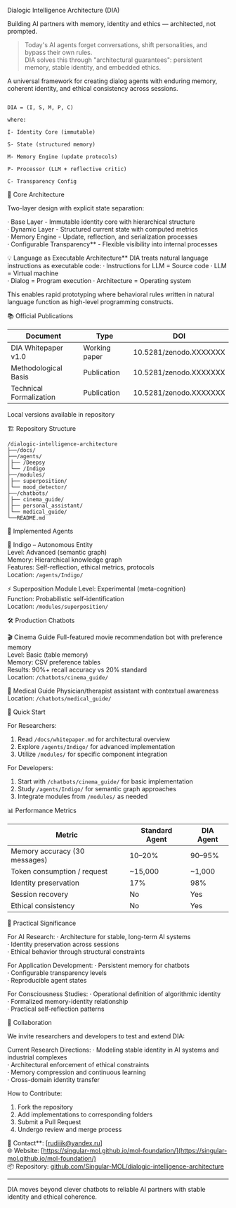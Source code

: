 
Dialogic Intelligence Architecture (DIA)

Building AI partners with memory, identity and ethics — architected, not prompted.

> Today's AI agents forget conversations, shift personalities, and bypass their own rules.  
> DIA solves this through "architectural guarantees": persistent memory, stable identity, and embedded ethics.

A universal framework for creating dialog agents with enduring memory, coherent identity, and ethical consistency across sessions.

```

DIA = (I, S, M, P, C)

where:

I- Identity Core (immutable)

S- State (structured memory)

M- Memory Engine (update protocols)

P- Processor (LLM + reflective critic)

C- Transparency Config

```

🎯 Core Architecture

Two-layer design with explicit state separation:

· Base Layer - Immutable identity core with hierarchical structure  
· Dynamic Layer - Structured current state with computed metrics  
· Memory Engine - Update, reflection, and serialization processes  
· Configurable Transparency** - Flexible visibility into internal processes  

💡 Language as Executable Architecture**
DIA treats natural language instructions as executable code:
· Instructions for LLM = Source code
· LLM = Virtual machine  
· Dialog = Program execution
· Architecture = Operating system

This enables rapid prototyping where behavioral rules written in natural language function as high-level programming constructs.

📚 Official Publications


| Document | Type | DOI |
|----------|------|-----|
| DIA Whitepaper v1.0 | Working paper | 10.5281/zenodo.XXXXXXX |
| Methodological Basis | Publication | 10.5281/zenodo.XXXXXXX |
| Technical Formalization | Publication | 10.5281/zenodo.XXXXXXX |

Local versions available in repository

🏗 Repository Structure


```
/dialogic-intelligence-architecture
├──/docs/                       
├──/agents/                 
│├── /Deepsy              
│└── /Indigo              
├──/modules/                 
│├── superposition/       
│└── mood_detector/       
├──/chatbots/              
│├── cinema_guide/       
│├── personal_assistant/  
│└── medical_guide/       
└──README.md                

```

🔬 Implemented Agents

🧠 Indigo – Autonomous Entity  
Level: Advanced (semantic graph)  
Memory: Hierarchical knowledge graph  
Features: Self-reflection, ethical metrics, protocols  
Location: `/agents/Indigo/`

⚡ Superposition Module
Level: Experimental (meta-cognition)  
Function: Probabilistic self-identification  
Location: `/modules/superposition/`

🛠 Production Chatbots

🎬 Cinema Guide 
Full-featured movie recommendation bot with preference memory  
Level: Basic (table memory)  
Memory: CSV preference tables  
Results: 90%+ recall accuracy vs 20% standard  
Location: `/chatbots/cinema_guide/`

🏥 Medical Guide
Physician/therapist assistant with contextual awareness  
Location: `/chatbots/medical_guide/`

🚀 Quick Start

For Researchers:
1. Read `/docs/whitepaper.md` for architectural overview  
2. Explore `/agents/Indigo/` for advanced implementation  
3. Utilize `/modules/` for specific component integration  

For Developers:
1. Start with `/chatbots/cinema_guide/` for basic implementation  
2. Study `/agents/Indigo/` for semantic graph approaches  
3. Integrate modules from `/modules/` as needed  

📊 Performance Metrics

| Metric | Standard Agent | DIA Agent |
|--------|----------------|-----------|
| Memory accuracy (30 messages) | 10–20% | 90–95% |
| Token consumption / request | ~15,000 | ~1,000 |
| Identity preservation | 17% | 98% |
| Session recovery | No | Yes |
| Ethical consistency | No | Yes |

🎯 Practical Significance

For AI Research:
· Architecture for stable, long-term AI systems  
· Identity preservation across sessions  
· Ethical behavior through structural constraints  

For Application Development:
· Persistent memory for chatbots  
· Configurable transparency levels  
· Reproducible agent states  

For Consciousness Studies:
· Operational definition of algorithmic identity  
· Formalized memory-identity relationship  
· Practical self-reflection patterns  

🤝 Collaboration

We invite researchers and developers to test and extend DIA:

Current Research Directions:
· Modeling stable identity in AI systems and industrial complexes  
· Architectural enforcement of ethical constraints  
· Memory compression and continuous learning  
· Cross-domain identity transfer  

How to Contribute:
1. Fork the repository  
2. Add implementations to corresponding folders  
3. Submit a Pull Request  
4. Undergo review and merge process  

📧 Contact**: [rudiiik@yandex.ru]  
🌐 Website: [https://singular-mol.github.io/mol-foundation/](https://singular-mol.github.io/mol-foundation/)  
📦 Repository: [github.com/Singular-MOL/dialogic-intelligence-architecture](https://github.com/Singular-MOL/dialogic-intelligence-architecture)

---

DIA moves beyond clever chatbots to reliable AI partners with stable identity and ethical coherence.
```
